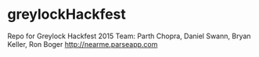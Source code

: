 # greylockHackfest
Repo for Greylock Hackfest 2015
Team: Parth Chopra, Daniel Swann, Bryan Keller, Ron Boger
http://nearme.parseapp.com
